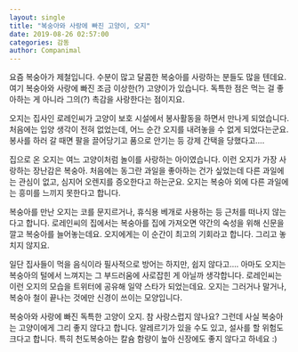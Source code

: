 ```yaml
---
layout: single
title: "복숭아와 사랑에 빠진 고양이, 오지"
date: 2019-08-26 02:57:00
categories: 감동
author: Companimal
---
```


요즘 복숭아가 제철입니다. 수분이 많고 달콤한 복숭아를 사랑하는 분들도 많을 텐데요. 여기 복숭아와 사랑에 빠진 조금 이상한(?) 고양이가 있습니다. 독특한 점은 먹는 걸 좋아하는 게 아니라 그의(?) 촉감을 사랑한다는 점이지요.

오지는 집사인 로레인씨가 고양이 보호 시설에서 봉사활동을 하면서 만나게 되었습니다. 처음에는 입양 생각이 전혀 없었는데, 어느 순간 오지를 내려놓을 수 없게 되었다는군요. 봉사를 하러 갈 때면 팔을 끌어당기고 품으로 안기는 등 강제 간택을 당했다고….

집으로 온 오지는 여느 고양이처럼 놀이를 사랑하는 아이였습니다. 이런 오지가 가장 사랑하는 장난감은 복숭아. 처음에는 동그란 과일을 좋아하는 건가 싶었는데 다른 과일에는 관심이 없고, 심지어 오렌지를 증오한다고 하는군요. 오지는 복숭아 외에 다른 과일에는 흥미를 느끼지 못한다고 합니다.

복숭아를 만난 오지는 코를 문지르거나, 휴식용 베개로 사용하는 등 근처를 떠나지 않는다고 합니다. 로레인씨의 집에서는 복숭아를 집에 가져오면 약간의 숙성을 위해 신문을 깔고 복숭아를 늘어놓는데요. 오지에게는 이 순간이 최고의 기회라고 합니다. 그리고 놓치지 않지요.

일단 집사들이 먹을 음식이라 필사적으로 방어는 하지만, 쉽지 않다고…. 아마도 오지는 복숭아의 털에서 느껴지는 그 부드러움에 사로잡힌 게 아닐까 생각합니다. 로레인씨는 이런 오지의 모습을 트위터에 공유해 일약 스타가 되었는데요. 오지는 그러거나 말거나, 복숭아 철이 끝나는 것에만 신경이 쓰이는 모양입니다.

복숭아와 사랑에 빠진 독특한 고양이 오지. 참 사랑스럽지 않나요? 그런데 사실 복숭아는 고양이에게 그리 좋지 않다고 합니다. 알레르기가 있을 수도 있고, 설사를 할 위험도 크다고 합니다. 특히 천도복숭아는 칼슘 함량이 높아 신장에도 좋지 않다고 하네요 :)
